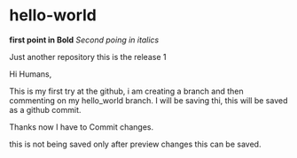 # hello-world
**first point in Bold**
*Second poing in italics*

Just another repository this is the release 1

Hi Humans,

This is my first try at the github, i am creating a branch and then commenting on my hello_world branch.
I will be saving thi, this will be saved as a github commit.

Thanks now I have to Commit changes.

this is not being saved only after preview changes this can be saved.
